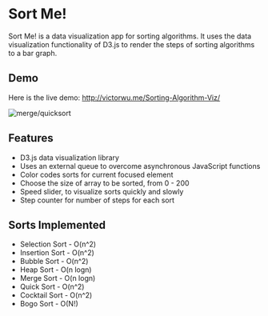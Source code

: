 # Sort Me!


Sort Me! is a data visualization app for sorting algorithms. It uses the data visualization functionality of D3.js to render the steps of sorting algorithms to a bar graph.

## Demo

Here is the live demo: http://victorwu.me/Sorting-Algorithm-Viz/

![merge/quicksort](https://media.giphy.com/media/26Ffcu0uHQFguiLE4/giphy.gif)

## Features
- D3.js data visualization library
- Uses an external queue to overcome asynchronous JavaScript functions
- Color codes sorts for current focused element
- Choose the size of array to be sorted, from 0 - 200
- Speed slider, to visualize sorts quickly and slowly
- Step counter for number of steps for each sort

## Sorts Implemented
- Selection Sort - O(n^2)
- Insertion Sort - O(n^2)
- Bubble Sort - O(n^2)
- Heap Sort - O(n logn)
- Merge Sort - O(n logn)
- Quick Sort - O(n^2)
- Cocktail Sort - O(n^2)
- Bogo Sort - O(N!)
